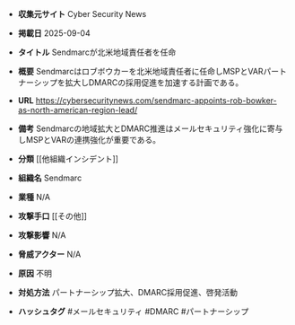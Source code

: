 - **収集元サイト**
Cyber Security News

- **掲載日**
2025-09-04

- **タイトル**
Sendmarcが北米地域責任者を任命

- **概要**
Sendmarcはロブボウカーを北米地域責任者に任命しMSPとVARパートナーシップを拡大しDMARCの採用促進を加速する計画である。

- **URL**
https://cybersecuritynews.com/sendmarc-appoints-rob-bowker-as-north-american-region-lead/

- **備考**
Sendmarcの地域拡大とDMARC推進はメールセキュリティ強化に寄与しMSPとVARの連携強化が重要である。

- **分類**
[[他組織インシデント]]

- **組織名**
Sendmarc

- **業種**
N/A

- **攻撃手口**
[[その他]]

- **攻撃影響**
N/A

- **脅威アクター**
N/A

- **原因**
不明

- **対処方法**
パートナーシップ拡大、DMARC採用促進、啓発活動

- **ハッシュタグ**
#メールセキュリティ #DMARC #パートナーシップ

